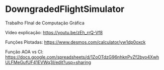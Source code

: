 # DowngradedFlightSimulator
Trabalho FInal de Computação Gráfica

Vídeo explicação: https://youtu.be/zEh_rrQ-Vf8

Funções Plotadas: https://www.desmos.com/calculator/yw1dp0oxck

Função AOA vs Cl: https://docs.google.com/spreadsheets/d/1ZoOTdzG96nhknPvZf2byo4XwhULFMeGufUF41EVWq3I/edit?usp=sharing
